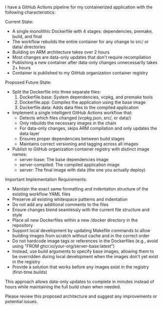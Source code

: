 I have a GitHub Actions pipeline for my containerized application with the following characteristics:

Current State:
- A single monolithic Dockerfile with 4 stages: dependencies, premake, build, and final
- The workflow rebuilds the entire container for any change to src/ or data/ directories
- Building on ARM architecture takes over 2 hours
- Most changes are data-only updates that don't require recompilation
- Publishing a new container after data-only changes unnecessarily takes 2+ hours
- Container is published to my GitHub organization container registry

Proposed Future State:
- Split the Dockerfile into three separate files:
  1. Dockerfile.base: System dependencies, vcpkg, and premake tools
  2. Dockerfile.app: Compiles the application using the base image
  3. Dockerfile.data: Adds data files to the compiled application
- Implement a single intelligent GitHub Actions workflow that:
  - Detects which files changed (vcpkg.json, src/, or data/)
  - Only rebuilds the necessary images in the chain
  - For data-only changes, skips ARM compilation and only updates the data layer
  - Ensures proper dependencies between build stages
  - Maintains correct versioning and tagging across all images
- Publish to GitHub organization container registry with distinct image names:
  - server-base: The base dependencies image
  - server-compiled: The compiled application image
  - server: The final image with data (the one you actually deploy)

Important Implementation Requirements:
- Maintain the exact same formatting and indentation structure of the existing workflow YAML files
- Preserve all existing whitespace patterns and indentation
- Do not add any additional comments to the files
- Ensure changes blend seamlessly with the current file structure and style
- Place all new Dockerfiles within a new /docker directory in the repository
- Support local development by updating Makefile commands to allow building images from scratch without cache and in the correct order
- Do not hardcode image tags or references in the Dockerfiles (e.g., avoid using "FROM ghcr.io/your-org/server-base:latest")
- Instead, use build arguments to specify base images, allowing them to be overridden during local development when the images don't yet exist in the registry
- Provide a solution that works before any images exist in the registry (first-time builds)

This approach allows data-only updates to complete in minutes instead of hours while maintaining the full build chain when needed.

Please review this proposed architecture and suggest any improvements or potential issues.

